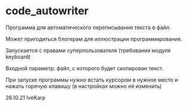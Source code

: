 # code_autowriter
Программа для автоматического переписывания текста в файл. 

Может пригодиться блогерам для иллюстрации программирования.

Запускается с правами суперпользователя (требования модуля keyboard)

Входной параметр: файл, с которого будет скопирован текст.

При запуске программы нужно встать курсором в нужное место и нажать горячую клавишу (в настройках можно её изменить)
   
26.10.21 IveKarp
